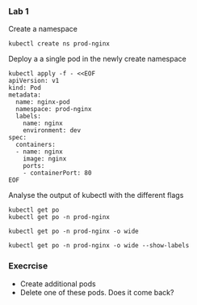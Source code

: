 ### Lab 1
Create a namespace
```
kubectl create ns prod-nginx
```
Deploy a a single pod in the newly create namespace
```
kubectl apply -f - <<EOF
apiVersion: v1
kind: Pod
metadata:
  name: nginx-pod
  namespace: prod-nginx
  labels:
    name: nginx
    environment: dev
spec:
  containers:
  - name: nginx
    image: nginx
    ports:
    - containerPort: 80
EOF
```
Analyse the output of kubectl with the different flags
```
kubectl get po
kubectl get po -n prod-nginx
```
```
kubectl get po -n prod-nginx -o wide
```
```
kubectl get po -n prod-nginx -o wide --show-labels
```
### Execrcise
- Create additional pods 
- Delete one of these pods. Does it come back?

